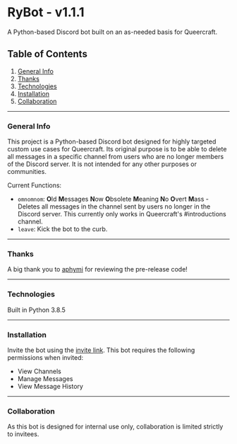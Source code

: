 # RyBot - v1.1.1
A Python-based Discord bot built on an as-needed basis for Queercraft.

## Table of Contents
1. [General Info](#general-info)
2. [Thanks](#thanks)
3. [Technologies](#technologies)
4. [Installation](#installation)
5. [Collaboration](#collaboration)
***
### General Info

This project is a Python-based Discord bot designed for highly targeted custom use cases for Queercraft. Its original purpose is to be able to delete all messages in a specific channel from users who are no longer members of the Discord server. It is not intended for any other purposes or communities.

Current Functions:
* `omnomnom`: **O**ld **M**essages **N**ow **O**bsolete **M**eaning **N**o **O**vert **M**ass - Deletes all messages in the channel sent by users no longer in the Discord server. This currently only works in Queercraft's #introductions channel.
* `leave`: Kick the bot to the curb.
***
### Thanks
A big thank you to [aphymi](https://github.com/aphymi) for reviewing the pre-release code!
***
### Technologies

Built in Python 3.8.5
***
### Installation

Invite the bot using the [invite link](https://discord.com/oauth2/authorize?client_id=835454389283192893&scope=bot&permissions=74752).
This bot requires the following permissions when invited:
* View Channels
* Manage Messages
* View Message History
***
### Collaboration

As this bot is designed for internal use only, collaboration is limited strictly to invitees.

